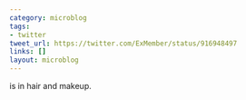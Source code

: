 ```yaml
---
category: microblog
tags:
- twitter
tweet_url: https://twitter.com/ExMember/status/916948497
links: []
layout: microblog
---
```

is in hair and makeup.
